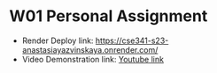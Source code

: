 # W01 Personal Assignment

* Render Deploy link: https://cse341-s23-anastasiayazvinskaya.onrender.com/
* Video Demonstration link: [Youtube link](https://www.youtube.com/)
